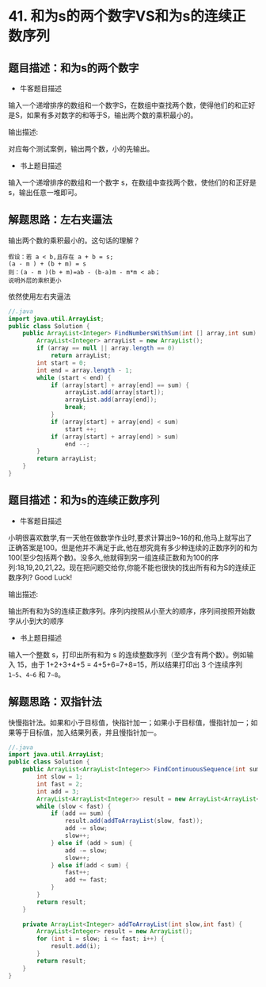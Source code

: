 # 41. 和为s的两个数字VS和为s的连续正数序列

## 题目描述：和为s的两个数字

- 牛客题目描述

输入一个递增排序的数组和一个数字S，在数组中查找两个数，使得他们的和正好是S，如果有多对数字的和等于S，输出两个数的乘积最小的。

输出描述:

对应每个测试案例，输出两个数，小的先输出。

- 书上题目描述

输入一个递增排序的数组和一个数字 s，在数组中查找两个数，使他们的和正好是 s，输出任意一堆即可。

## 解题思路：左右夹逼法

输出两个数的乘积最小的。这句话的理解？

```
假设：若 a < b,且存在 a + b = s;
(a - m ) + (b + m) = s
则：(a - m )(b + m)=ab - (b-a)m - m*m < ab；
说明外层的乘积更小
```

依然使用左右夹逼法

```java
//.java
import java.util.ArrayList;
public class Solution {
    public ArrayList<Integer> FindNumbersWithSum(int [] array,int sum) {
        ArrayList<Integer> arrayList = new ArrayList();
        if (array == null || array.length == 0)
            return arrayList;
        int start = 0;
        int end = array.length - 1;
        while (start < end) {
            if (array[start] + array[end] == sum) {
                arrayList.add(array[start]);
                arrayList.add(array[end]);
                break;
            }
            if (array[start] + array[end] < sum)
                start ++;
            if (array[start] + array[end] > sum)
                end --;
        }
        return arrayList;
    }
}
```

## 题目描述：和为s的连续正数序列

- 牛客题目描述

小明很喜欢数学,有一天他在做数学作业时,要求计算出9~16的和,他马上就写出了正确答案是100。但是他并不满足于此,他在想究竟有多少种连续的正数序列的和为100(至少包括两个数)。没多久,他就得到另一组连续正数和为100的序列:18,19,20,21,22。现在把问题交给你,你能不能也很快的找出所有和为S的连续正数序列? Good Luck!

输出描述:

输出所有和为S的连续正数序列。序列内按照从小至大的顺序，序列间按照开始数字从小到大的顺序

- 书上题目描述

输入一个整数 s，打印出所有和为 s 的连续整数序列（至少含有两个数）。例如输入 15，由于 1+2+3+4+5 = 4+5+6=7+8=15，所以结果打印出 3 个连续序列 `1~5`、`4~6` 和 `7~8`。


## 解题思路：双指针法

快慢指针法。如果和小于目标值，快指针加一；如果小于目标值，慢指针加一；如果等于目标值，加入结果列表，并且慢指针加一。

```java
//.java
import java.util.ArrayList;
public class Solution {
    public ArrayList<ArrayList<Integer>> FindContinuousSequence(int sum) {
        int slow = 1;
        int fast = 2;
        int add = 3;
        ArrayList<ArrayList<Integer>> result = new ArrayList<ArrayList<Integer>>();
        while (slow < fast) {
            if (add == sum) {
                result.add(addToArrayList(slow, fast));
                add -= slow;
                slow++;
            } else if (add > sum) {
                add -= slow;
                slow++;
            } else if(add < sum) {
                fast++;
                add += fast;
            }
        }
        return result;
    }
    
    private ArrayList<Integer> addToArrayList(int slow,int fast) {
        ArrayList<Integer> result = new ArrayList();
        for (int i = slow; i <= fast; i++) {
            result.add(i);
        }
        return result;
    }
}
```